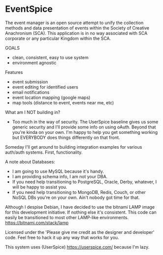 # EventSpice

The event manager is an open source attempt to unify the collection methods and data presentation of events within the Society of Creative Anachronism (SCA). This application is in no way associated with SCA corporate or any particular Kingdom within the SCA. 

GOALS
- clean, consistent, easy to use system
- environment agnostic

Features
- event submission
- event editing for identified users
- email notifications
- event location mapping (google maps)
- map tools (distance to event, events near me, etc)

What am I NOT building in?
- Too much in the way of security. The UserSpice baseline gives us some generic security and I'll provide some info on using oAuth. Beyond that you're kinda on your own. I'm happy to help you get something working but EVERYBODY does things differently on that front. 

Someday I'll get around to building integration examples for various auth/auth systems. First, functionality. 

A note about Databases:
- I am going to use MySQL because it's handy. 
- I am providing schema info, I am not your DBA. 
- If you need help transitioning to PostgreSQL, Oracle, Derby, whatever, I will be happy to assist you. 
- If you need help transitioning to MongoDB, Redis, Couch, or other NoSQL DBs you're on your own. Ain't nobody got time for that. 

Although I despise Debian, I have decided to use the bitnami LAMP image for this development initiative. If nothing else it's consistent. This code can easily be transitioned to most other LAMP-like environments. https://bitnami.com/stack/lamp

Licensed under the 'Please give me credit as the designer and developer' code. Feel free to hack it up any way that works for you. 

This system uses (UserSpice) https://userspice.com/ because I'm lazy.

